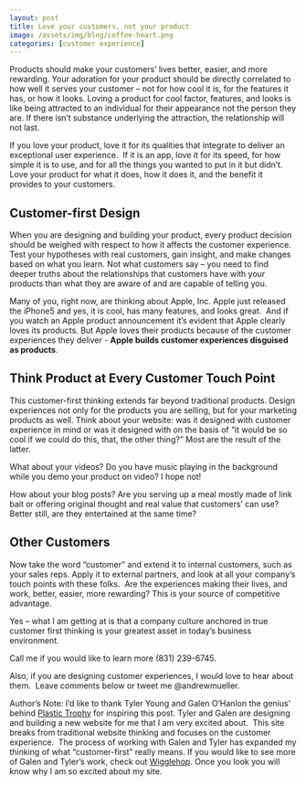 ```yaml
---
layout: post
title: Love your customers, not your product
image: /assets/img/blog/coffee-heart.png
categories: [customer experience]
---
```


Products should make your customers’ lives better, easier, and more rewarding. Your adoration for your product should be directly correlated to how well it serves your customer – not for how cool it is, for the features it has, or how it looks. Loving a product for cool factor, features, and looks is like being attracted to an individual for their appearance not the person they are. If there isn’t substance underlying the attraction, the relationship will not last.

If you love your product, love it for its qualities that integrate to deliver an exceptional user experience.  If it is an app, love it for its speed, for how simple it is to use, and for all the things you wanted to put in it but didn’t. Love your product for what it does, how it does it, and the benefit it provides to your customers.

## Customer-first Design
When you are designing and building your product, every product decision should be weighed with respect to how it affects the customer experience. Test your hypotheses with real customers, gain insight, and make changes based on what you learn. Not what customers say – you need to find deeper truths about the relationships that customers have with your products than what they are aware of and are capable of telling you.

Many of you, right now, are thinking about Apple, Inc. Apple just released the iPhone5 and yes, it is cool, has many features, and looks great.  And if you watch an Apple product announcement it’s evident that Apple clearly loves its products. But Apple loves their products because of the customer experiences they deliver - **Apple builds customer experiences disguised as products**.

## Think Product at Every Customer Touch Point
This customer-first thinking extends far beyond traditional products. Design experiences not only for the products you are selling, but for your marketing products as well. Think about your website: was it designed with customer experience in mind or was it designed with on the basis of “it would be so cool if we could do this, that, the other thing?” Most are the result of the latter.

What about your videos? Do you have music playing in the background while you demo your product on video? I hope not!

How about your blog posts? Are you serving up a meal mostly made of link bait or offering original thought and real value that customers’ can use? Better still, are they entertained at the same time?

## Other Customers
Now take the word “customer” and extend it to internal customers, such as your sales reps. Apply it to external partners, and look at all your company’s touch points with these folks.  Are the experiences making their lives, and work, better, easier, more rewarding? This is your source of competitive advantage.

Yes – what I am getting at is that a company culture anchored in true customer first thinking is your greatest asset in today’s business environment.

Call me if you would like to learn more (831) 239-6745.

Also, if you are designing customer experiences, I would love to hear about them.  Leave comments below or tweet me @andrewmueller.

Author’s Note: I’d like to thank Tyler Young and Galen O’Hanlon the genius' behind <a href="http://plastictrophy.com">Plastic Trophy</a> for inspiring this post. Tyler and Galen are designing and building a new website for me that I am very excited about.  This site breaks from traditional website thinking and focuses on the customer experience.  The process of working with Galen and Tyler has expanded my thinking of what “customer-first” really means. If you would like to see more of Galen and Tyler’s work, check out <a href="http://itunes.apple.com/us/app/wigglehop-movies-showtimes/id408430475?mt=8">Wigglehop</a>. Once you look you will know why I am so excited about my site.